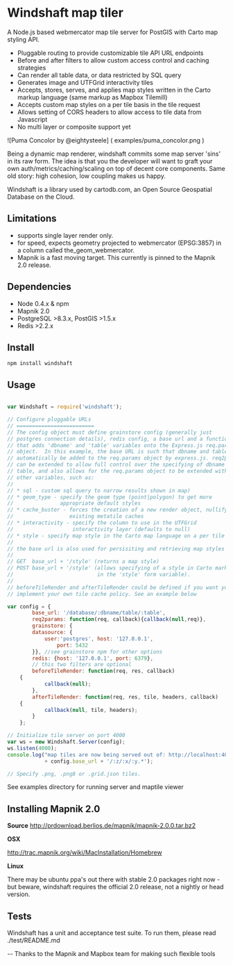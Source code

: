 Windshaft map tiler
===================

A Node.js based webmercator map tile server for PostGIS with Carto map
styling API.

* Pluggable routing to provide customizable tile API URL endpoints
* Before and after filters to allow custom access control and caching
  strategies
* Can render all table data, or data restricted by SQL query
* Generates image and UTFGrid interactivity tiles
* Accepts, stores, serves, and applies map styles written in the Carto
  markup language (same markup as Mapbox Tilemill)
* Accepts custom map styles on a per tile basis in the tile request
* Allows setting of CORS headers to allow access to tile data from
  Javascript
* No multi layer or composite support yet

![Puma Concolor by @eightysteele] (
examples/puma_concolor.png
)

Being a dynamic map renderer, windshaft commits some map server 'sins' in
its raw form. The idea is that you the developer will want to graft your
own auth/metrics/caching/scaling on top of decent core components. Same
old story: high cohesion, low coupling makes us happy.

Windshaft is a library used by cartodb.com,
an Open Source Geospatial Database on the Cloud.


Limitations
-----------
* supports single layer render only.
* for speed, expects geometry projected to webmercator (EPSG:3857)
  in a column called the_geom_webmercator.
* Mapnik is a fast moving target.
  This currently is pinned to the Mapnik 2.0 release.


Dependencies
------------
* Node 0.4.x & npm
* Mapnik 2.0
* PostgreSQL >8.3.x, PostGIS >1.5.x
* Redis >2.2.x


Install
-------
```
npm install windshaft
```


Usage
-----
```javascript

var Windshaft = require('windshaft');

// Configure pluggable URLs
// =========================
// The config object must define grainstore config (generally just
// postgres connection details), redis config, a base url and a function
// that adds 'dbname' and 'table' variables onto the Express.js req.params
// object.  In this example, the base URL is such that dbname and table will
// automatically be added to the req.params object by express.js. req2params
// can be extended to allow full control over the specifying of dbname and
// table, and also allows for the req.params object to be extended with
// other variables, such as:
//
// * sql - custom sql query to narrow results shown in map)
// * geom_type - specify the geom type (point|polygon) to get more
//               appropriate default styles
// * cache_buster - forces the creation of a new render object, nullifying
//                  existing metatile caches
// * interactivity - specify the column to use in the UTFGrid
//                   interactivity layer (defaults to null)
// * style - specify map style in the Carto map language on a per tile basis
//
// the base url is also used for persisiting and retrieving map styles via:
//
// GET  base_url + '/style' (returns a map style)
// POST base_url + '/style' (allows specifying of a style in Carto markup
//                           in the 'style' form variable).
//
// beforeTileRender and afterTileRender could be defined if you want yo
// implement your own tile cache policy. See an example below

var config = {
        base_url: '/database/:dbname/table/:table',
        req2params: function(req, callback){callback(null,req)},
        grainstore: {
		datasource: {
			user:'postgres', host: '127.0.0.1',
        		port: 5432
		}}, //see grainstore npm for other options
        redis: {host: '127.0.0.1', port: 6379},
        // this two filters are optional
        beforeTileRender: function(req, res, callback)
	{
            callback(null);
        },
        afterTileRender: function(req, res, tile, headers, callback)
	{
            callback(null, tile, headers);
        }
    };

// Initialize tile server on port 4000
var ws = new Windshaft.Server(config);
ws.listen(4000);
console.log("map tiles are now being served out of: http://localhost:4000"
            + config.base_url + '/:z/:x/:y.*');

// Specify .png, .png8 or .grid.json tiles.
```

See examples directory for running server and maptile viewer


Installing Mapnik 2.0
----------------------

**Source**
http://prdownload.berlios.de/mapnik/mapnik-2.0.0.tar.bz2

**OSX**

http://trac.mapnik.org/wiki/MacInstallation/Homebrew

**Linux**

There may be ubuntu ppa's out there with stable 2.0 packages right now -
but beware, windshaft requires the official 2.0 release, not a nightly
or head version.

Tests
-----

Windshaft has a unit and acceptance test suite.
To run them, please read ./test/README.md


--
Thanks to the Mapnik and Mapbox team for making such flexible tools


